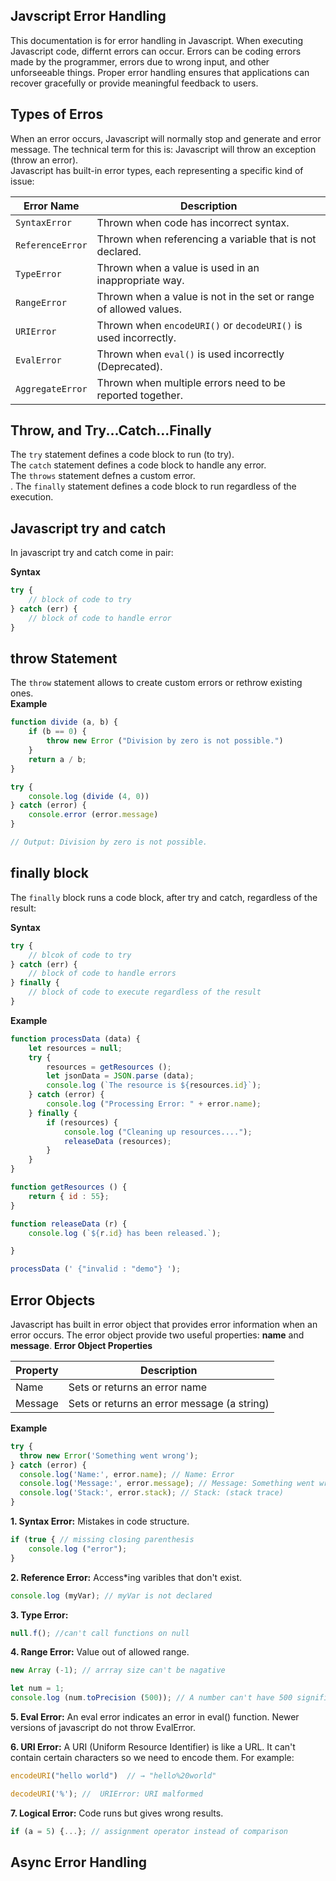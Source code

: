 ## Javscript Error Handling

This documentation is for error handling in Javascript. When executing Javascript code, differnt errors can occur. Errors can be coding errors made by the programmer, errors due to wrong input, and other unforseeable things. Proper error handling ensures that applications can recover gracefully or provide meaningful feedback to users. 

##  Types of Erros

When an error occurs, Javascript will normally stop and generate and error message. The technical term for this is: Javascript will throw an exception (throw an error). <br>
Javascript has built-in error types, each representing a specific kind of issue:

| Error Name         | Description                                                                 |
|--------------------|-----------------------------------------------------------------------------|
| `SyntaxError`      | Thrown when code has incorrect syntax.                                     |
| `ReferenceError`   | Thrown when referencing a variable that is not declared.                   |
| `TypeError`        | Thrown when a value is used in an inappropriate way.                       |
| `RangeError`       | Thrown when a value is not in the set or range of allowed values.          |
| `URIError`         | Thrown when `encodeURI()` or `decodeURI()` is used incorrectly.            |
| `EvalError`        | Thrown when `eval()` is used incorrectly (Deprecated).                     |
| `AggregateError`   | Thrown when multiple errors need to be reported together.                  |


## Throw, and Try...Catch...Finally

The `try` statement defines a code block to run (to try). <br>
The `catch` statement defines a code block to handle any error. <br>
The `throws` statement defnes a custom error. <br>. 
The `finally` statement defines a code block to run regardless of the execution. <br>

## Javascript try and catch

In javascript try and catch come in pair:

**Syntax**
```javascript
try {
    // block of code to try
} catch (err) {
    // block of code to handle error
}
```

## throw Statement
The `throw` statement allows to create custom errors or rethrow existing ones.<br>
**Example**
```javascript
function divide (a, b) {
    if (b == 0) {
        throw new Error ("Division by zero is not possible.")
    } 
    return a / b;
}

try {
    console.log (divide (4, 0))
} catch (error) {
    console.error (error.message)
}

// Output: Division by zero is not possible.
```


## finally block 
The `finally` block runs a code block, after try and catch, regardless of the result:<br>

**Syntax**
```javascript
try {
    // blcok of code to try
} catch (err) {
    // block of code to handle errors
} finally {
    // block of code to execute regardless of the result
}
```
**Example**
```javascript
function processData (data) {
    let resources = null;
    try {
        resources = getResources ();
        let jsonData = JSON.parse (data);
        console.log (`The resource is ${resources.id}`);
    } catch (error) {
        console.log ("Processing Error: " + error.name);
    } finally {
        if (resources) {
            console.log ("Cleaning up resources....");
            releaseData (resources);
        }
    }
}

function getResources () {
    return { id : 55};
}

function releaseData (r) {
    console.log (`${r.id} has been released.`);

}

processData (' {"invalid : "demo"} ');
```

## Error Objects

Javascript has built in error object that provides error information when an error occurs. The error object provide two useful properties: **name** and **message**.
**Error Object Properties**

| Property          | Description                               |
|-------------------|-------------------------------------------|
| Name              | Sets or returns an error name             |
| Message           | Sets or returns an error message (a string)|


**Example**
```javascript
try {
  throw new Error('Something went wrong');
} catch (error) {
  console.log('Name:', error.name); // Name: Error
  console.log('Message:', error.message); // Message: Something went wrong
  console.log('Stack:', error.stack); // Stack: (stack trace)
}
```

**1. Syntax Error:**
Mistakes in code structure. 
```javascript
if (true { // missing closing parenthesis
    console.log ("error");
}
```

**2. Reference Error:** 
Access*ing varibles that don't exist.
```javascript 
console.log (myVar); // myVar is not declared
```

**3. Type Error:**
```javascript 
null.f(); //can't call functions on null
```

**4. Range Error:** Value out of allowed range.
```javascript 
new Array (-1); // arrray size can't be nagative

let num = 1;
console.log (num.toPrecision (500)); // A number can't have 500 significant digits
```

**5. Eval Error:**
An eval error indicates an error in eval() function. Newer versions of javascript do not throw EvalError. 

**6. URI Error:**
A URI (Uniform Resource Identifier) is like a URL. It can't contain certain characters so we need to encode them. For example:
```javascript
encodeURI("hello world")  // → "hello%20world"
```
```javascript
decodeURI('%'); //  URIError: URI malformed
```
**7. Logical Error:**
Code runs but gives wrong results.
```javascript 
if (a = 5) {...}; // assignment operator instead of comparison
```

## Async Error Handling